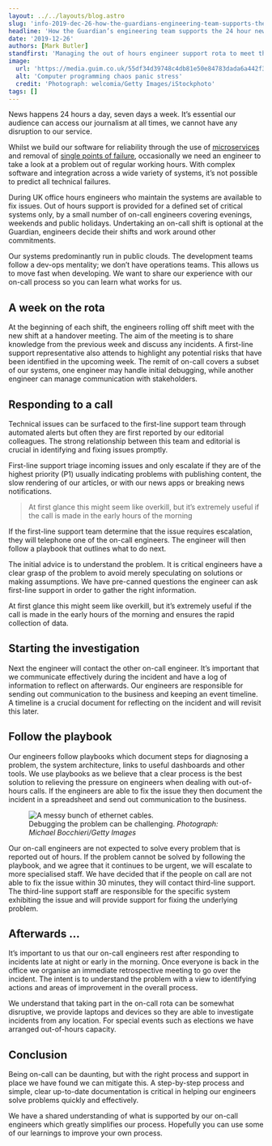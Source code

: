 ```yaml
---
layout: ../../layouts/blog.astro
slug: 'info-2019-dec-26-how-the-guardians-engineering-team-supports-the-24-hour-news-cycle'
headline: 'How the Guardian’s engineering team supports the 24 hour news cycle'
date: '2019-12-26'
authors: [Mark Butler]
standfirst: 'Managing the out of hours engineer support rota to meet the demands of a global news operation'
image:
  url: 'https://media.guim.co.uk/55df34d39748c4db81e50e84783dada6a442f356/0_140_4200_2520/4200.jpg'
  alt: 'Computer programming chaos panic stress'
  credit: 'Photograph: welcomia/Getty Images/iStockphoto'
tags: []
---
```


News happens 24 hours a day, seven days a week. It’s essential our audience can access our journalism at all times, we cannot have any disruption to our service.

Whilst we build our software for reliability through the use of [microservices](https://martinfowler.com/articles/microservices.html) and removal of [single points of failure](https://en.wikipedia.org/wiki/Single_point_of_failure), occasionally we need an engineer to take a look at a problem out of regular working hours. With complex software and integration across a wide variety of systems, it’s not possible to predict all technical failures.

During UK office hours engineers who maintain the systems are available to fix issues. Out of hours support is provided for a defined set of critical systems only, by a small number of on-call engineers covering evenings, weekends and public holidays. Undertaking an on-call shift is optional at the Guardian, engineers decide their shifts and work around other commitments.

Our systems predominantly run in public clouds. The development teams follow a dev-ops mentality; we don’t have operations teams. This allows us to move fast when developing. We want to share our experience with our on-call process so you can learn what works for us.

A week on the rota
------------------

At the beginning of each shift, the engineers rolling off shift meet with the new shift at a handover meeting. The aim of the meeting is to share knowledge from the previous week and discuss any incidents. A first-line support representative also attends to highlight any potential risks that have been identified in the upcoming week. The remit of on-call covers a subset of our systems, one engineer may handle initial debugging, while another engineer can manage communication with stakeholders.

Responding to a call
--------------------

Technical issues can be surfaced to the first-line support team through automated alerts but often they are first reported by our editorial colleagues. The strong relationship between this team and editorial is crucial in identifying and fixing issues promptly.

First-line support triage incoming issues and only escalate if they are of the highest priority (P1) usually indicating problems with publishing content, the slow rendering of our articles, or with our news apps or breaking news notifications.

> At first glance this might seem like overkill, but it’s extremely useful if the call is made in the early hours of the morning

If the first-line support team determine that the issue requires escalation, they will telephone one of the on-call engineers. The engineer will then follow a playbook that outlines what to do next.

The initial advice is to understand the problem. It is critical engineers have a clear grasp of the problem to avoid merely speculating on solutions or making assumptions. We have pre-canned questions the engineer can ask first-line support in order to gather the right information.

At first glance this might seem like overkill, but it’s extremely useful if the call is made in the early hours of the morning and ensures the rapid collection of data.

Starting the investigation
--------------------------

Next the engineer will contact the other on-call engineer. It’s important that we communicate effectively during the incident and have a log of information to reflect on afterwards. Our engineers are responsible for sending out communication to the business and keeping an event timeline. A timeline is a crucial document for reflecting on the incident and will revisit this later.

Follow the playbook
-------------------

Our engineers follow playbooks which document steps for diagnosing a problem, the system architecture, links to useful dashboards and other tools. We use playbooks as we believe that a clear process is the best solution to relieving the pressure on engineers when dealing with out-of-hours calls. If the engineers are able to fix the issue they then document the incident in a spreadsheet and send out communication to the business.


   <figure>
   <img alt="A messy bunch of ethernet cables." src="https://i.guim.co.uk/img/media/19522a08a444f981bdd12eae5b884a22ac8b0a5e/0_0_5184_3111/master/5184.jpg?width=620&quality=45&auto=format&fit=max&dpr=2&s=ad73da84d9d1cde655fdd95d8f8667ab" loading="lazy" />
   <figcaption>
     Debugging the problem can be challenging.
    <i>Photograph: Michael Bocchieri/Getty Images</i>
    </figcaption>
    </figure>

Our on-call engineers are not expected to solve every problem that is reported out of hours. If the problem cannot be solved by following the playbook, and we agree that it continues to be urgent, we will escalate to more specialised staff. We have decided that if the people on call are not able to fix the issue within 30 minutes, they will contact third-line support. The third-line support staff are responsible for the specific system exhibiting the issue and will provide support for fixing the underlying problem.

Afterwards …
------------

It’s important to us that our on-call engineers rest after responding to incidents late at night or early in the morning. Once everyone is back in the office we organise an immediate retrospective meeting to go over the incident. The intent is to understand the problem with a view to identifying actions and areas of improvement in the overall process.

We understand that taking part in the on-call rota can be somewhat disruptive, we provide laptops and devices so they are able to investigate incidents from any location. For special events such as elections we have arranged out-of-hours capacity.

Conclusion
----------

Being on-call can be daunting, but with the right process and support in place we have found we can mitigate this. A step-by-step process and simple, clear up-to-date documentation is critical in helping our engineers solve problems quickly and effectively.

We have a shared understanding of what is supported by our on-call engineers which greatly simplifies our process. Hopefully you can use some of our learnings to improve your own process.
